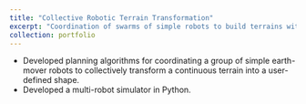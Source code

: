 ```yaml
---
title: "Collective Robotic Terrain Transformation"
excerpt: "Coordination of swarms of simple robots to build terrains with complex shapes<br/><img src='files/ctm/wmrdp_r5_merge1.png'>"
collection: portfolio
---
```


- Developed planning algorithms for coordinating a group of simple earth-mover robots to collectively transform a continuous terrain into a user-defined shape.
- Developed a multi-robot simulator in Python.
